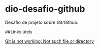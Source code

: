 # dio-desafio-github
Desafio de projeto sobre Git/Github.

##Links úteis

[Git is not working: Not such file or directory](https://askubuntu.com/questions/962290/cd-command-is-not-functioning-in-terminal-desktop-no-such-file-or-directory)
